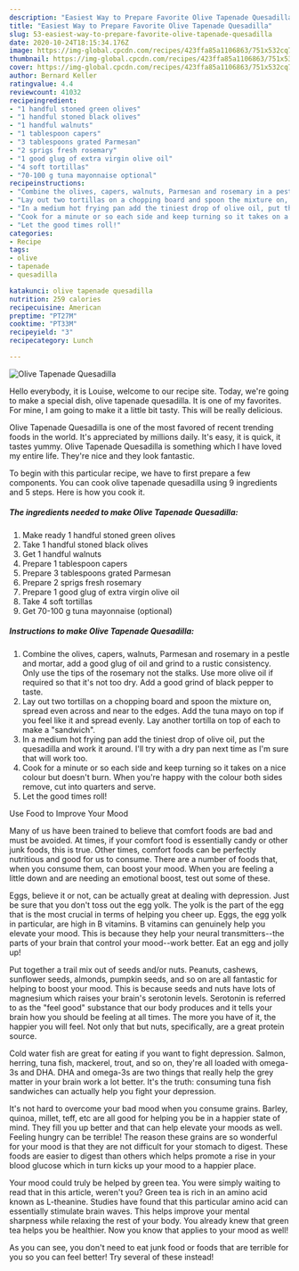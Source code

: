 ```yaml
---
description: "Easiest Way to Prepare Favorite Olive Tapenade Quesadilla"
title: "Easiest Way to Prepare Favorite Olive Tapenade Quesadilla"
slug: 53-easiest-way-to-prepare-favorite-olive-tapenade-quesadilla
date: 2020-10-24T18:15:34.176Z
image: https://img-global.cpcdn.com/recipes/423ffa85a1106863/751x532cq70/olive-tapenade-quesadilla-recipe-main-photo.jpg
thumbnail: https://img-global.cpcdn.com/recipes/423ffa85a1106863/751x532cq70/olive-tapenade-quesadilla-recipe-main-photo.jpg
cover: https://img-global.cpcdn.com/recipes/423ffa85a1106863/751x532cq70/olive-tapenade-quesadilla-recipe-main-photo.jpg
author: Bernard Keller
ratingvalue: 4.4
reviewcount: 41032
recipeingredient:
- "1 handful stoned green olives"
- "1 handful stoned black olives"
- "1 handful walnuts"
- "1 tablespoon capers"
- "3 tablespoons grated Parmesan"
- "2 sprigs fresh rosemary"
- "1 good glug of extra virgin olive oil"
- "4 soft tortillas"
- "70-100 g tuna mayonnaise optional"
recipeinstructions:
- "Combine the olives, capers, walnuts, Parmesan and rosemary in a pestle and mortar, add a good glug of oil and grind to a rustic consistency. Only use the tips of the rosemary not the stalks. Use more olive oil if required so that it&#39;s not too dry. Add a good grind of black pepper to taste."
- "Lay out two tortillas on a chopping board and spoon the mixture on, spread even across and near to the edges. Add the tuna mayo on top if you feel like it and spread evenly. Lay another tortilla on top of each to make a &#34;sandwich&#34;."
- "In a medium hot frying pan add the tiniest drop of olive oil, put the quesadilla and work it around. I&#39;ll try with a dry pan next time as I&#39;m sure that will work too."
- "Cook for a minute or so each side and keep turning so it takes on a nice colour but doesn&#39;t burn. When you&#39;re happy with the colour both sides remove, cut into quarters and serve."
- "Let the good times roll!"
categories:
- Recipe
tags:
- olive
- tapenade
- quesadilla

katakunci: olive tapenade quesadilla 
nutrition: 259 calories
recipecuisine: American
preptime: "PT27M"
cooktime: "PT33M"
recipeyield: "3"
recipecategory: Lunch

---
```



![Olive Tapenade Quesadilla](https://img-global.cpcdn.com/recipes/423ffa85a1106863/751x532cq70/olive-tapenade-quesadilla-recipe-main-photo.jpg)

Hello everybody, it is Louise, welcome to our recipe site. Today, we're going to make a special dish, olive tapenade quesadilla. It is one of my favorites. For mine, I am going to make it a little bit tasty. This will be really delicious.



Olive Tapenade Quesadilla is one of the most favored of recent trending foods in the world. It's appreciated by millions daily. It's easy, it is quick, it tastes yummy. Olive Tapenade Quesadilla is something which I have loved my entire life. They're nice and they look fantastic.


To begin with this particular recipe, we have to first prepare a few components. You can cook olive tapenade quesadilla using 9 ingredients and 5 steps. Here is how you cook it.

<!--inarticleads1-->

##### The ingredients needed to make Olive Tapenade Quesadilla:

1. Make ready 1 handful stoned green olives
1. Take 1 handful stoned black olives
1. Get 1 handful walnuts
1. Prepare 1 tablespoon capers
1. Prepare 3 tablespoons grated Parmesan
1. Prepare 2 sprigs fresh rosemary
1. Prepare 1 good glug of extra virgin olive oil
1. Take 4 soft tortillas
1. Get 70-100 g tuna mayonnaise (optional)




<!--inarticleads2-->

##### Instructions to make Olive Tapenade Quesadilla:

1. Combine the olives, capers, walnuts, Parmesan and rosemary in a pestle and mortar, add a good glug of oil and grind to a rustic consistency. Only use the tips of the rosemary not the stalks. Use more olive oil if required so that it&#39;s not too dry. Add a good grind of black pepper to taste.
1. Lay out two tortillas on a chopping board and spoon the mixture on, spread even across and near to the edges. Add the tuna mayo on top if you feel like it and spread evenly. Lay another tortilla on top of each to make a &#34;sandwich&#34;.
1. In a medium hot frying pan add the tiniest drop of olive oil, put the quesadilla and work it around. I&#39;ll try with a dry pan next time as I&#39;m sure that will work too.
1. Cook for a minute or so each side and keep turning so it takes on a nice colour but doesn&#39;t burn. When you&#39;re happy with the colour both sides remove, cut into quarters and serve.
1. Let the good times roll!




Use Food to Improve Your Mood


Many of us have been trained to believe that comfort foods are bad and must be avoided. At times, if your comfort food is essentially candy or other junk foods, this is true. Other times, comfort foods can be perfectly nutritious and good for us to consume. There are a number of foods that, when you consume them, can boost your mood. When you are feeling a little down and are needing an emotional boost, test out some of these.

Eggs, believe it or not, can be actually great at dealing with depression. Just be sure that you don't toss out the egg yolk. The yolk is the part of the egg that is the most crucial in terms of helping you cheer up. Eggs, the egg yolk in particular, are high in B vitamins. B vitamins can genuinely help you elevate your mood. This is because they help your neural transmitters--the parts of your brain that control your mood--work better. Eat an egg and jolly up!

Put together a trail mix out of seeds and/or nuts. Peanuts, cashews, sunflower seeds, almonds, pumpkin seeds, and so on are all fantastic for helping to boost your mood. This is because seeds and nuts have lots of magnesium which raises your brain's serotonin levels. Serotonin is referred to as the "feel good" substance that our body produces and it tells your brain how you should be feeling at all times. The more you have of it, the happier you will feel. Not only that but nuts, specifically, are a great protein source.

Cold water fish are great for eating if you want to fight depression. Salmon, herring, tuna fish, mackerel, trout, and so on, they're all loaded with omega-3s and DHA. DHA and omega-3s are two things that really help the grey matter in your brain work a lot better. It's the truth: consuming tuna fish sandwiches can actually help you fight your depression. 

It's not hard to overcome your bad mood when you consume grains. Barley, quinoa, millet, teff, etc are all good for helping you be in a happier state of mind. They fill you up better and that can help elevate your moods as well. Feeling hungry can be terrible! The reason these grains are so wonderful for your mood is that they are not difficult for your stomach to digest. These foods are easier to digest than others which helps promote a rise in your blood glucose which in turn kicks up your mood to a happier place.

Your mood could truly be helped by green tea. You were simply waiting to read that in this article, weren't you? Green tea is rich in an amino acid known as L-theanine. Studies have found that this particular amino acid can essentially stimulate brain waves. This helps improve your mental sharpness while relaxing the rest of your body. You already knew that green tea helps you be healthier. Now you know that applies to your mood as well!

As you can see, you don't need to eat junk food or foods that are terrible for you so you can feel better! Try several of these instead!

